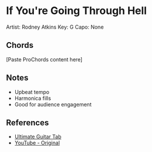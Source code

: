# If You're Going Through Hell

Artist: Rodney Atkins
Key: G
Capo: None

## Chords

[Paste ProChords content here]

## Notes

- Upbeat tempo
- Harmonica fills
- Good for audience engagement

## References

- [Ultimate Guitar Tab](https://tabs.ultimate-guitar.com/tab/rodney-atkins/if-youre-going-through-hell-chords)
- [YouTube - Original](https://www.youtube.com/watch?v=4hKh9nydCsY) 